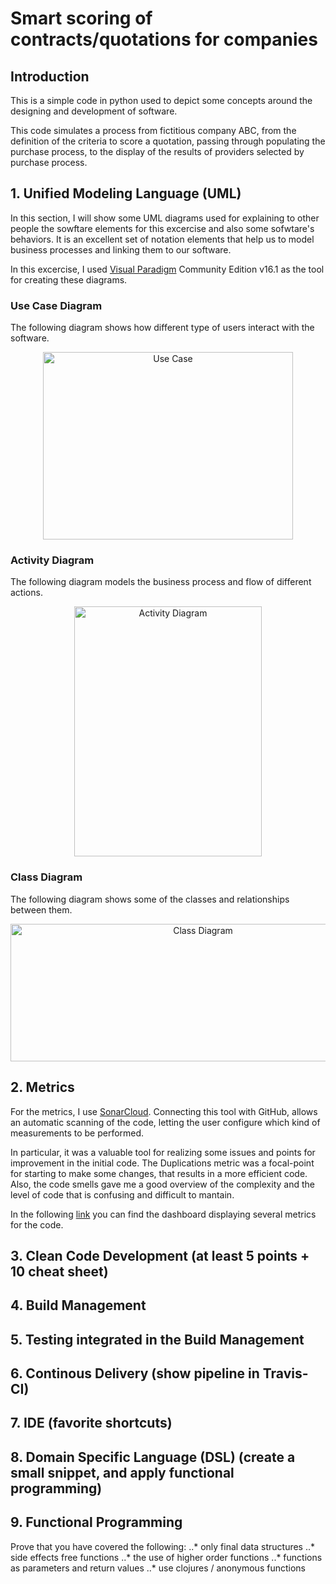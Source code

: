 # Smart scoring of contracts/quotations for companies

## Introduction

This is a simple code in python used to depict some concepts around the designing and development of software.

This code simulates a process from fictitious company ABC, from the definition of the criteria to score a quotation, passing through populating the purchase process, to the display of the results of providers selected by purchase process.

## 1. Unified Modeling Language (UML)

In this section, I will show some UML diagrams used for explaining to other people the sowftare elements for this excercise and also some sofwtare's behaviors. It is an excellent set of notation elements that help us to model business processes and linking them to our software.

In this excercise, I used [Visual Paradigm](https://www.visual-paradigm.com/) Community Edition v16.1 as the tool for creating these diagrams.

### Use Case Diagram

The following diagram shows how different type of users interact with the software.

<p align="center">
<img src="https://github.com/federueda/ASW/blob/master/UML/UseCase.jpg" width="400" height="300" title="Use Case">
</p>

### Activity Diagram

The following diagram models the business process and flow of different actions.

<p align="center">
<img src="https://github.com/federueda/ASW/blob/master/UML/BPM.jpg" width="300" height="400" title="Activity Diagram">
</p>

### Class Diagram

The following diagram shows some of the classes and relationships between them.

<p align="center">
<img src="https://github.com/federueda/ASW/blob/master/UML/Class.jpg" width="600" height="220" title="Class Diagram">
</p>

## 2. Metrics

For the metrics, I use [SonarCloud](https://sonarcloud.io/). Connecting this tool with GitHub, allows an automatic scanning of the code, letting the user configure which kind of measurements to be performed. 

In particular, it was a valuable tool for realizing some issues and points for improvement in the initial code. The Duplications metric was a focal-point for starting to make some changes, that results in a more efficient code. Also, the code smells gave me a good overview of the complexity and the level of code that is confusing and difficult to mantain.

In the following [link](https://sonarcloud.io/dashboard?id=federueda_ASW) you can find the dashboard displaying several metrics for the code.

## 3. Clean Code Development (at least 5 points + 10 cheat sheet)

## 4. Build Management

## 5. Testing integrated in the Build Management

## 6. Continous Delivery (show pipeline in Travis-CI)

## 7. IDE (favorite shortcuts)

## 8. Domain Specific Language (DSL) (create a small snippet, and apply functional programming)

## 9. Functional Programming 

Prove that you have covered the following:
 ..* only final data structures
 ..* side effects free functions
 ..* the use of higher order functions
 ..* functions as parameters and return values
 ..* use clojures / anonymous functions



